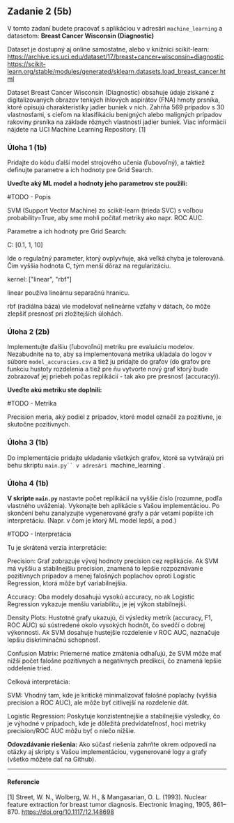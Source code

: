 ## Zadanie 2 (5b)

V tomto zadaní budete pracovať s aplikáciou v adresári `machine_learning` a datasetom: **Breast Cancer Wisconsin (Diagnostic)**

Dataset je dostupný aj online samostatne, alebo v knižnici scikit-learn: 
https://archive.ics.uci.edu/dataset/17/breast+cancer+wisconsin+diagnostic
https://scikit-learn.org/stable/modules/generated/sklearn.datasets.load_breast_cancer.html

Dataset Breast Cancer Wisconsin (Diagnostic) obsahuje údaje získané z digitalizovaných obrazov tenkých ihlových aspirátov (FNA) hmoty prsníka, ktoré opisujú charakteristiky jadier buniek v nich. Zahŕňa 569 prípadov s 30 vlastnosťami, s cieľom na klasifikáciu benigných alebo maligných prípadov rakoviny prsníka na základe rôznych vlastností jadier buniek. Viac informácií nájdete na UCI Machine Learning Repository. [1]

### Úloha 1 (1b)

Pridajte do kódu ďalší model strojového učenia (ľubovoľný), a taktiež definujte parametre a ich hodnoty pre Grid Search.

**Uveďte aký ML model a hodnoty jeho parametrov ste použili:**

#TODO - Popis

SVM (Support Vector Machine) zo scikit-learn (trieda SVC) s voľbou probability=True, aby sme mohli počítať metriky ako napr. ROC AUC.

Parametre a ich hodnoty pre Grid Search: 

C: [0.1, 1, 10]

Ide o regulačný parameter, ktorý ovplyvňuje, aká veľká chyba je tolerovaná. Čím vyššia hodnota C, tým menší dôraz na regularizáciu.

kernel: ["linear", "rbf"] 

linear používa lineárnu separačnú hranicu.

rbf (radiálna báza) vie modelovať nelineárne vzťahy v dátach, čo môže zlepšiť presnosť pri zložitejších úlohách.

### Úloha 2 (2b)

Implementujte ďalšiu (ľubovoľnú) metriku pre evaluáciu modelov. Nezabudnite na to, aby sa implementovaná metrika ukladala do logov v súbore `model_accuracies.csv` a tiež ju pridajte do grafov (do grafov pre funkciu hustoty rozdelenia a tiež pre ňu vytvorte nový graf ktorý bude zobrazovať jej priebeh počas replikácií - tak ako pre presnosť (accuracy)).  

**Uveďte akú metriku ste doplnili:**

#TODO - Metrika

Precision meria, aký podiel z prípadov, ktoré model označil za pozitívne, je skutočne pozitívnych.

### Úloha 3 (1b)

Do implementácie pridajte ukladanie všetkých grafov, ktoré sa vytvárajú pri behu skriptu `main.py`` v adresári `machine_learning`.

### Úloha 4 (1b)

**V skripte `main.py`** nastavte počet replikácií na vyššie číslo (rozumne, podľa vlastného uváženia). Vykonajte beh aplikácie s Vašou implementáciou. Po skončení behu zanalyzujte vygenerované grafy a pár vetami popíšte ich interpretáciu. (Napr. v čom je ktorý ML model lepší, a pod.)

#TODO - Interpretácia

Tu je skrátená verzia interpretácie:

Precision: Graf zobrazuje vývoj hodnoty precision cez replikácie. Ak SVM má vyššiu a stabilnejšiu precision, znamená to lepšie rozpoznávanie pozitívnych prípadov a menej falošných poplachov oproti Logistic Regression, ktorá môže byť variabilnejšia.

Accuracy: Oba modely dosahujú vysokú accuracy, no ak Logistic Regression vykazuje menšiu variabilitu, je jej výkon stabilnejší.

Density Plots: Hustotné grafy ukazujú, či výsledky metrík (accuracy, F1, ROC AUC) sú sústredené okolo vysokých hodnôt, čo svedčí o dobrej výkonnosti. Ak SVM dosahuje hustejšie rozdelenie v ROC AUC, naznačuje lepšiu diskriminačnú schopnosť.

Confusion Matrix: Priemerné matice zmätenia odhaľujú, že SVM môže mať nižší počet falošne pozitívnych a negatívnych predikcií, čo znamená lepšie oddelenie tried.

Celková interpretácia:

SVM: Vhodný tam, kde je kritické minimalizovať falošné poplachy (vyššia precision a ROC AUC), ale môže byť citlivejší na rozdelenie dát.

Logistic Regression: Poskytuje konzistentnejšie a stabilnejšie výsledky, čo je výhodné v prípadoch, kde je dôležitá predvídateľnosť, hoci metriky precision/ROC AUC môžu byť o niečo nižšie.

**Odovzdávanie riešenia:** Ako súčasť riešenia zahrňte okrem odpovedí na otázky aj skripty s Vašou implementáciou, vygenerované logy a grafy (všetko môžete dať na Github).

----

#### Referencie

[1] Street, W. N., Wolberg, W. H., & Mangasarian, O. L. (1993). Nuclear feature extraction for breast tumor diagnosis. Electronic Imaging, 1905, 861–870. https://doi.org/10.1117/12.148698
